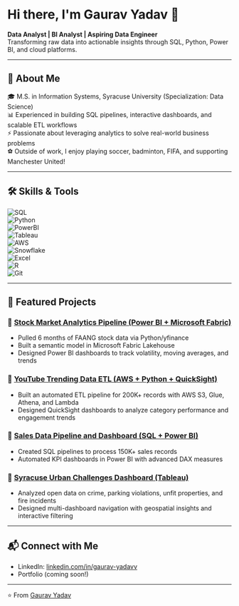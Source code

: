 # Hi there, I'm Gaurav Yadav 👋  

**Data Analyst | BI Analyst | Aspiring Data Engineer**  
Transforming raw data into actionable insights through SQL, Python, Power BI, and cloud platforms.  

---

## 🚀 About Me
🎓 M.S. in Information Systems, Syracuse University (Specialization: Data Science)  
📊 Experienced in building SQL pipelines, interactive dashboards, and scalable ETL workflows  
⚡ Passionate about leveraging analytics to solve real-world business problems  
⚽ Outside of work, I enjoy playing soccer, badminton, FIFA, and supporting Manchester United!  

---

## 🛠️ Skills & Tools  

![SQL](https://img.shields.io/badge/SQL-025E8C?style=for-the-badge&logo=postgresql&logoColor=white)  
![Python](https://img.shields.io/badge/Python-3776AB?style=for-the-badge&logo=python&logoColor=white)  
![PowerBI](https://img.shields.io/badge/PowerBI-F2C811?style=for-the-badge&logo=powerbi&logoColor=black)  
![Tableau](https://img.shields.io/badge/Tableau-E97627?style=for-the-badge&logo=tableau&logoColor=white)  
![AWS](https://img.shields.io/badge/AWS-232F3E?style=for-the-badge&logo=amazon-aws&logoColor=white)  
![Snowflake](https://img.shields.io/badge/Snowflake-29B5E8?style=for-the-badge&logo=snowflake&logoColor=white)  
![Excel](https://img.shields.io/badge/Excel-217346?style=for-the-badge&logo=microsoftexcel&logoColor=white)  
![R](https://img.shields.io/badge/R-276DC3?style=for-the-badge&logo=r&logoColor=white)  
![Git](https://img.shields.io/badge/Git-F05032?style=for-the-badge&logo=git&logoColor=white)  

---

## 📂 Featured Projects  

### 🔹 [Stock Market Analytics Pipeline (Power BI + Microsoft Fabric)](your-repo-link)  
- Pulled 6 months of FAANG stock data via Python/yfinance  
- Built a semantic model in Microsoft Fabric Lakehouse  
- Designed Power BI dashboards to track volatility, moving averages, and trends  

### 🔹 [YouTube Trending Data ETL (AWS + Python + QuickSight)](your-repo-link)  
- Built an automated ETL pipeline for 200K+ records with AWS S3, Glue, Athena, and Lambda  
- Designed QuickSight dashboards to analyze category performance and engagement trends  

### 🔹 [Sales Data Pipeline and Dashboard (SQL + Power BI)](your-repo-link)  
- Created SQL pipelines to process 150K+ sales records  
- Automated KPI dashboards in Power BI with advanced DAX measures  

### 🔹 [Syracuse Urban Challenges Dashboard (Tableau)](your-repo-link)  
- Analyzed open data on crime, parking violations, unfit properties, and fire incidents  
- Designed multi-dashboard navigation with geospatial insights and interactive filtering  

---

## 📬 Connect with Me  
- LinkedIn: [linkedin.com/in/gaurav-yadavv](https://www.linkedin.com/in/gaurav-yadavv)  
- Portfolio (coming soon!)  

---
⭐️ From [Gaurav Yadav](https://github.com/gauravyadav-git)  
